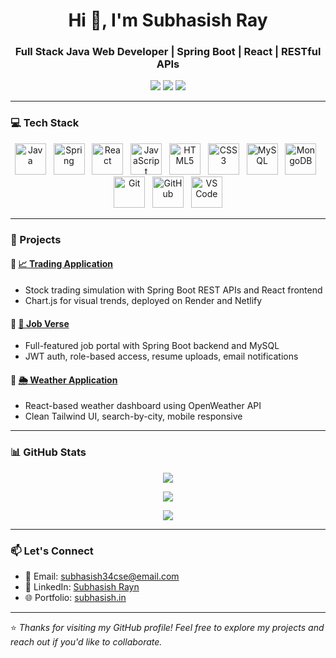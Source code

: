<h1 align="center">Hi 👋, I'm Subhasish Ray</h1>
<h3 align="center">Full Stack Java Web Developer | Spring Boot | React | RESTful APIs</h3>

<p align="center">
  <a href="https://github.com/yourusername"><img src="https://img.shields.io/github/followers/yourusername?label=Follow&style=social" /></a>
  <a href="mailto:your@email.com"><img src="https://img.shields.io/badge/Email-Contact-blue?logo=gmail" /></a>
  <a href="https://linkedin.com/in/yourlinkedin"><img src="https://img.shields.io/badge/LinkedIn-Connect-blue?logo=linkedin" /></a>
</p>

---

### 💻 Tech Stack

<p align="center">
  <img src="https://cdn.jsdelivr.net/gh/devicons/devicon/icons/java/java-original.svg" width="50" height="50" alt="Java" />
  &nbsp;
  <img src="https://cdn.jsdelivr.net/gh/devicons/devicon/icons/spring/spring-original.svg" width="50" height="50" alt="Spring" title="Spring (leaf)" />
  &nbsp;
  <img src="https://cdn.jsdelivr.net/gh/devicons/devicon/icons/react/react-original.svg" width="50" height="50" alt="React" />
  &nbsp;
  <img src="https://cdn.jsdelivr.net/gh/devicons/devicon/icons/javascript/javascript-original.svg" width="50" height="50" alt="JavaScript" />
  &nbsp;
  <img src="https://cdn.jsdelivr.net/gh/devicons/devicon/icons/html5/html5-original.svg" width="50" height="50" alt="HTML5" />
  &nbsp;
  <img src="https://cdn.jsdelivr.net/gh/devicons/devicon/icons/css3/css3-original.svg" width="50" height="50" alt="CSS3" />
  &nbsp;
  <img src="https://cdn.jsdelivr.net/gh/devicons/devicon/icons/mysql/mysql-original.svg" width="50" height="50" alt="MySQL" />
  &nbsp;
  <img src="https://cdn.jsdelivr.net/gh/devicons/devicon/icons/mongodb/mongodb-original.svg" width="50" height="50" alt="MongoDB" />
  &nbsp;
  <img src="https://cdn.jsdelivr.net/gh/devicons/devicon/icons/git/git-original.svg" width="50" height="50" alt="Git" />
  &nbsp;
  <img src="https://cdn.jsdelivr.net/gh/devicons/devicon/icons/github/github-original.svg" width="50" height="50" alt="GitHub" />
  &nbsp;
  <img src="https://cdn.jsdelivr.net/gh/devicons/devicon/icons/vscode/vscode-original.svg" width="50" height="50" alt="VS Code" />
</p>

---

### 🚀 Projects

#### 🔹 [📈 Trading Application](https://github.com/yourusername/trading-application)
- Stock trading simulation with Spring Boot REST APIs and React frontend
- Chart.js for visual trends, deployed on Render and Netlify

#### 🔹 [💼 Job Verse](https://github.com/yourusername/job-verse)
- Full-featured job portal with Spring Boot backend and MySQL
- JWT auth, role-based access, resume uploads, email notifications

#### 🔹 [🌦️ Weather Application](https://github.com/yourusername/weather-app)
- React-based weather dashboard using OpenWeather API
- Clean Tailwind UI, search-by-city, mobile responsive

---

### 📊 GitHub Stats

<p align="center">
  <img src="https://github-readme-stats.vercel.app/api?username=yourusername&show_icons=true&theme=tokyonight" />
</p>

<p align="center">
  <img src="https://github-readme-streak-stats.herokuapp.com/?user=yourusername&theme=tokyonight" />
</p>

<p align="center">
  <img src="https://github-readme-activity-graph.cyclic.app/graph?username=yourusername&theme=tokyo-night&hide_border=true" />
</p>

---

### 📫 Let's Connect

- 📧 Email: subhasish34cse@email.com  
- 💼 LinkedIn: [Subhasish Rayn](https://www.linkedin.com/in/subhasish-ray-c1)  
- 🌐 Portfolio: [subhasish.in](https://www.subhasish.in/)

---

⭐ *Thanks for visiting my GitHub profile! Feel free to explore my projects and reach out if you'd like to collaborate.*
